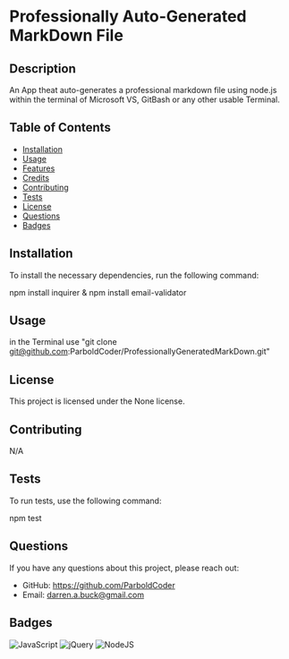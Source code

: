# Professionally Auto-Generated MarkDown File

  

## Description

An App theat auto-generates a professional markdown file using node.js within the terminal of Microsoft VS, GitBash or any other usable Terminal. 

## Table of Contents

- [Installation](#installation)
- [Usage](#usage)
- [Features](#features)
- [Credits](#credits)
- [Contributing](#contributing)
- [Tests](#tests)
- [License](#license)
- [Questions](#questions)
- [Badges](#badges)


## Installation 

To install the necessary dependencies, run the following command: 

npm install inquirer & npm install email-validator

## Usage

in the Terminal use "git clone git@github.com:ParboldCoder/ProfessionallyGeneratedMarkDown.git"

## License 

This project is licensed under the None license.

## Contributing

N/A

## Tests

To run tests, use the following command: 

npm test

## Questions 

If you have any questions about this project, please reach out:
- GitHub: https://github.com/ParboldCoder
- Email: darren.a.buck@gmail.com

## Badges

![JavaScript](https://img.shields.io/badge/javascript-%23323330.svg?style=for-the-badge&logo=javascript&logoColor=%23F7DF1E)
![jQuery](https://img.shields.io/badge/jquery-%230769AD.svg?style=for-the-badge&logo=jquery&logoColor=white)
![NodeJS](https://img.shields.io/badge/node.js-6DA55F?style=for-the-badge&logo=node.js&logoColor=white)